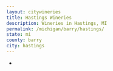 ```yaml
---
layout: citywineries
title: Hastings Wineries
description: Wineries in Hastings, MI
permalink: /michigan/barry/hastings/
state: mi
county: barry
city: hastings
---
```

-
